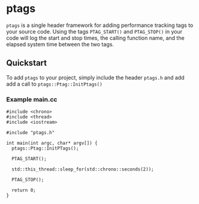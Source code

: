 # ptags

``ptags`` is a single header framework for adding performance tracking tags to
your source code. Using the tags ``PTAG_START()`` and ``PTAG_STOP()`` in your
code will log the start and stop times, the calling function name, and the
elapsed system time between the two tags.

## Quickstart
To add ``ptags`` to your project, simply include the header ``ptags.h`` and add
add a call to ``ptags::Ptag::InitPtags()``

### Example main.cc
```
#include <chrono>
#include <thread>
#include <iostream>

#include "ptags.h"

int main(int argc, char* argv[]) {
  ptags::Ptag::InitPTags();

  PTAG_START();

  std::this_thread::sleep_for(std::chrono::seconds(2));

  PTAG_STOP();

  return 0;
}
```
